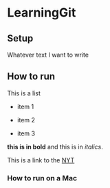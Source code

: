 # LearningGit

## Setup

Whatever text I want to write

## How to run

This is a list

* item 1

* item 2

* item 3

**this is in bold** and this is in _italics_.

This is a link to the [NYT](https://www.sublimetext.com/3)



### How to run on a Mac